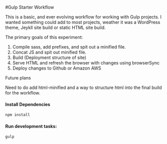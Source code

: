 #Gulp Starter Workflow

This is a basic, and ever evolving workflow for working with Gulp projects. I wanted something could add to most projects, weather it was a WordPress theme, Jeykll site build or static HTML site build.

The primary goals of this experiment:

1. Compile sass, add prefixes, and spit out a minified file.
2. Concat JS and spit out minified file.
3. Build (Deployment structure of site)
4. Serve HTML and refresh the browser with changes using browserSync
5. Deploy changes to Github or Amazon AWS

Future plans

Need to do add html-minified and a way to structure html into the final build for the workflow.

#### Install Dependencies
```bash
npm install
```

#### Run development tasks:
```
gulp
```